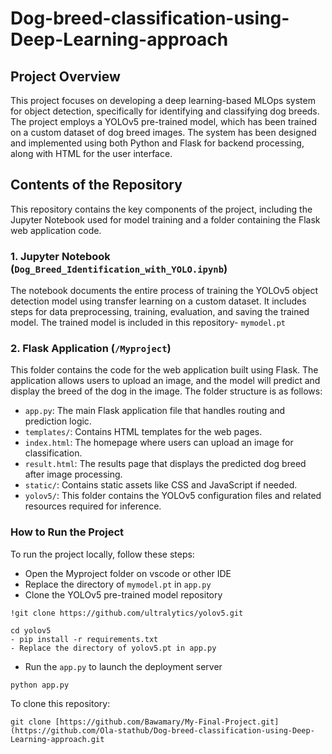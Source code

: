 # Dog-breed-classification-using-Deep-Learning-approach

## Project Overview
This project focuses on developing a deep learning-based MLOps system for object detection, specifically for identifying and classifying dog breeds. The project employs a YOLOv5 pre-trained model, which has been trained on a custom dataset of dog breed images. The system has been designed and implemented using both Python and Flask for backend processing, along with HTML for the user interface.

## Contents of the Repository
This repository contains the key components of the project, including the Jupyter Notebook used for model training and a folder containing the Flask web application code.

### 1. Jupyter Notebook (`Dog_Breed_Identification_with_YOLO.ipynb`)
The notebook documents the entire process of training the YOLOv5 object detection model using transfer learning on a custom dataset. It includes steps for data preprocessing, training, evaluation, and saving the trained model. The trained model is included in this repository- `mymodel.pt`
### 2. Flask Application (`/Myproject`)
This folder contains the code for the web application built using Flask. The application allows users to upload an image, and the model will predict and display the breed of the dog in the image.
The folder structure is as follows:

- `app.py`: The main Flask application file that handles routing and prediction logic.
- `templates/`: Contains HTML templates for the web pages.
- `index.html`: The homepage where users can upload an image for classification.
- `result.html`: The results page that displays the predicted dog breed after image processing.
- `static/`: Contains static assets like CSS and JavaScript if needed.
- `yolov5/`: This folder contains the YOLOv5 configuration files and related resources required for inference.

### How to Run the Project
To run the project locally, follow these steps:

- Open the Myproject folder on vscode or other IDE
- Replace the directory of `mymodel.pt` in `app.py`
- Clone the YOLOv5 pre-trained model repository
```
!git clone https://github.com/ultralytics/yolov5.git
```
```
cd yolov5
- pip install -r requirements.txt
- Replace the directory of yolov5.pt in app.py
```
- Run the `app.py` to launch the deployment server
```
python app.py
```
To clone this repository:
```
git clone [https://github.com/Bawamary/My-Final-Project.git](https://github.com/Ola-stathub/Dog-breed-classification-using-Deep-Learning-approach.git

